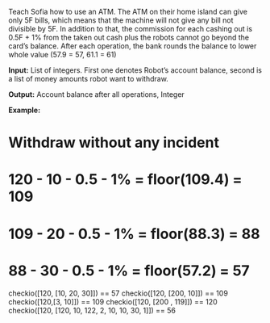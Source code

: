 Teach Sofia how to use an ATM. The ATM on their home island can give only 5F bills, which means that the machine will not give any bill not divisible by 5F. In addition to that, the commission for each cashing out is 0.5F + 1% from the taken out cash plus the robots cannot go beyond the card’s balance. After each operation, the bank rounds the balance to lower whole value (57.9 = 57, 61.1 = 61)

__Input:__ List of integers. First one denotes Robot’s account balance, second is a list of money amounts robot want to withdraw.

__Output:__ Account balance after all operations, Integer

__Example:__
# Withdraw without any incident 
# 120 - 10 - 0.5 - 1% = floor(109.4) = 109
# 109 - 20 - 0.5 - 1% = floor(88.3) = 88
# 88 - 30 - 0.5 - 1% = floor(57.2) = 57
checkio([120, [10, 20, 30]]) == 57
checkio([120, [200, 10]]) == 109
checkio([120,[3, 10]]) == 109
checkio([120, [200 , 119]]) == 120
checkio([120, [120, 10, 122, 2, 10, 10, 30, 1]]) == 56
